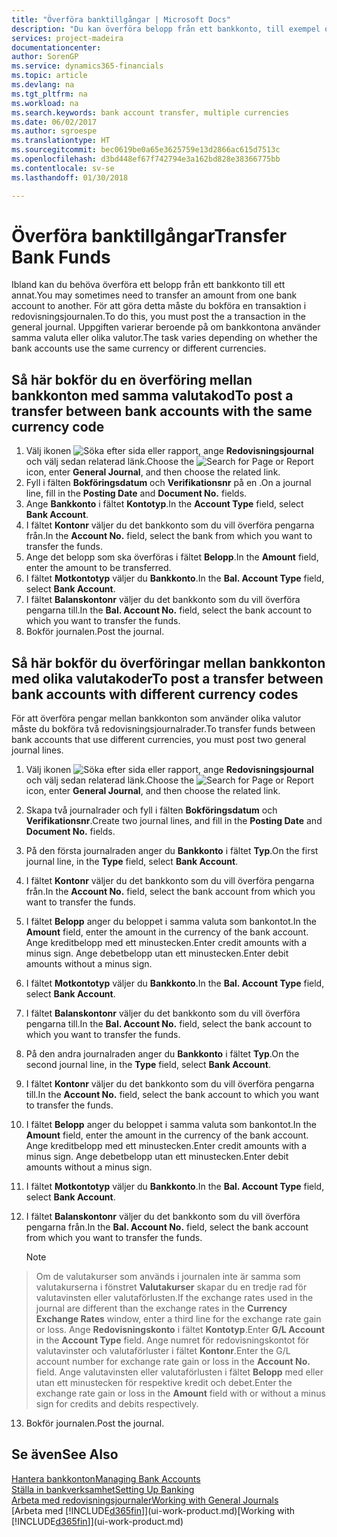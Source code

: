 ```yaml
---
title: "Överföra banktillgångar | Microsoft Docs"
description: "Du kan överföra belopp från ett bankkonto, till exempel olika valutor genom att bokföra transaktionen i redovisningsjournalen."
services: project-madeira
documentationcenter: 
author: SorenGP
ms.service: dynamics365-financials
ms.topic: article
ms.devlang: na
ms.tgt_pltfrm: na
ms.workload: na
ms.search.keywords: bank account transfer, multiple currencies
ms.date: 06/02/2017
ms.author: sgroespe
ms.translationtype: HT
ms.sourcegitcommit: bec0619be0a65e3625759e13d2866ac615d7513c
ms.openlocfilehash: d3bd448ef67f742794e3a162bd828e38366775bb
ms.contentlocale: sv-se
ms.lasthandoff: 01/30/2018

---
```

# <a name="transfer-bank-funds"></a><span data-ttu-id="38d8e-103">Överföra banktillgångar</span><span class="sxs-lookup"><span data-stu-id="38d8e-103">Transfer Bank Funds</span></span>
<span data-ttu-id="38d8e-104">Ibland kan du behöva överföra ett belopp från ett bankkonto till ett annat.</span><span class="sxs-lookup"><span data-stu-id="38d8e-104">You may sometimes need to transfer an amount from one bank account to another.</span></span> <span data-ttu-id="38d8e-105">För att göra detta måste du bokföra en transaktion i redovisningsjournalen.</span><span class="sxs-lookup"><span data-stu-id="38d8e-105">To do this, you must post the a transaction in the general journal.</span></span> <span data-ttu-id="38d8e-106">Uppgiften varierar beroende på om bankkontona använder samma valuta eller olika valutor.</span><span class="sxs-lookup"><span data-stu-id="38d8e-106">The task varies depending on whether the bank accounts use the same currency or different currencies.</span></span>

## <a name="to-post-a-transfer-between-bank-accounts-with-the-same-currency-code"></a><span data-ttu-id="38d8e-107">Så här bokför du en överföring mellan bankkonton med samma valutakod</span><span class="sxs-lookup"><span data-stu-id="38d8e-107">To post a transfer between bank accounts with the same currency code</span></span>
1. <span data-ttu-id="38d8e-108">Välj ikonen ![Söka efter sida eller rapport](media/ui-search/search_small.png "Ikonen Söka efter sida eller rapport"), ange **Redovisningsjournal** och välj sedan relaterad länk.</span><span class="sxs-lookup"><span data-stu-id="38d8e-108">Choose the ![Search for Page or Report](media/ui-search/search_small.png "Search for Page or Report icon") icon, enter **General Journal**, and then choose the related link.</span></span>
2. <span data-ttu-id="38d8e-109">Fyll i fälten **Bokföringsdatum** och **Verifikationsnr** på en .</span><span class="sxs-lookup"><span data-stu-id="38d8e-109">On a journal line, fill in the **Posting Date** and **Document No.** fields.</span></span>
3. <span data-ttu-id="38d8e-110">Ange **Bankkonto** i fältet **Kontotyp**.</span><span class="sxs-lookup"><span data-stu-id="38d8e-110">In the **Account Type** field, select **Bank Account**.</span></span>
4. <span data-ttu-id="38d8e-111">I fältet **Kontonr** väljer du det bankkonto som du vill överföra pengarna från.</span><span class="sxs-lookup"><span data-stu-id="38d8e-111">In the **Account No.** field, select the bank from which you want to transfer the funds.</span></span>
5. <span data-ttu-id="38d8e-112">Ange det belopp som ska överföras i fältet **Belopp**.</span><span class="sxs-lookup"><span data-stu-id="38d8e-112">In the **Amount** field, enter the amount to be transferred.</span></span>
6. <span data-ttu-id="38d8e-113">I fältet **Motkontotyp** väljer du **Bankkonto**.</span><span class="sxs-lookup"><span data-stu-id="38d8e-113">In the **Bal. Account Type** field, select **Bank Account**.</span></span>
7. <span data-ttu-id="38d8e-114">I fältet **Balanskontonr** väljer du det bankkonto som du vill överföra pengarna till.</span><span class="sxs-lookup"><span data-stu-id="38d8e-114">In the **Bal. Account No.** field, select the bank account to which you want to transfer the funds.</span></span>
8. <span data-ttu-id="38d8e-115">Bokför journalen.</span><span class="sxs-lookup"><span data-stu-id="38d8e-115">Post the journal.</span></span>

## <a name="to-post-a-transfer-between-bank-accounts-with-different-currency-codes"></a><span data-ttu-id="38d8e-116">Så här bokför du överföringar mellan bankkonton med olika valutakoder</span><span class="sxs-lookup"><span data-stu-id="38d8e-116">To post a transfer between bank accounts with different currency codes</span></span>
<span data-ttu-id="38d8e-117">För att överföra pengar mellan bankkonton som använder olika valutor måste du bokföra två redovisningsjournalrader.</span><span class="sxs-lookup"><span data-stu-id="38d8e-117">To transfer funds between bank accounts that use different currencies, you must post two general journal lines.</span></span>

1. <span data-ttu-id="38d8e-118">Välj ikonen ![Söka efter sida eller rapport](media/ui-search/search_small.png "Ikonen Söka efter sida eller rapport"), ange **Redovisningsjournal** och välj sedan relaterad länk.</span><span class="sxs-lookup"><span data-stu-id="38d8e-118">Choose the ![Search for Page or Report](media/ui-search/search_small.png "Search for Page or Report icon") icon, enter **General Journal**, and then choose the related link.</span></span>
2. <span data-ttu-id="38d8e-119">Skapa två journalrader och fyll i fälten **Bokföringsdatum** och **Verifikationsnr**.</span><span class="sxs-lookup"><span data-stu-id="38d8e-119">Create two journal lines, and fill in the **Posting Date** and **Document No.** fields.</span></span>
3. <span data-ttu-id="38d8e-120">På den första journalraden anger du **Bankkonto** i fältet **Typ**.</span><span class="sxs-lookup"><span data-stu-id="38d8e-120">On the first journal line, in the **Type** field, select **Bank Account**.</span></span>
4. <span data-ttu-id="38d8e-121">I fältet **Kontonr** väljer du det bankkonto som du vill överföra pengarna från.</span><span class="sxs-lookup"><span data-stu-id="38d8e-121">In the **Account No.** field, select the bank account from which you want to transfer the funds.</span></span>
5. <span data-ttu-id="38d8e-122">I fältet **Belopp** anger du beloppet i samma valuta som bankontot.</span><span class="sxs-lookup"><span data-stu-id="38d8e-122">In the **Amount** field, enter the amount in the currency of the bank account.</span></span> <span data-ttu-id="38d8e-123">Ange kreditbelopp med ett minustecken.</span><span class="sxs-lookup"><span data-stu-id="38d8e-123">Enter credit amounts with a minus sign.</span></span> <span data-ttu-id="38d8e-124">Ange debetbelopp utan ett minustecken.</span><span class="sxs-lookup"><span data-stu-id="38d8e-124">Enter debit amounts without a minus sign.</span></span>
6. <span data-ttu-id="38d8e-125">I fältet **Motkontotyp** väljer du **Bankkonto**.</span><span class="sxs-lookup"><span data-stu-id="38d8e-125">In the **Bal. Account Type** field, select **Bank Account**.</span></span>
7. <span data-ttu-id="38d8e-126">I fältet **Balanskontonr** väljer du det bankkonto som du vill överföra pengarna till.</span><span class="sxs-lookup"><span data-stu-id="38d8e-126">In the **Bal. Account No.** field, select the bank account to which you want to transfer the funds.</span></span>
8. <span data-ttu-id="38d8e-127">På den andra journalraden anger du **Bankkonto** i fältet **Typ**.</span><span class="sxs-lookup"><span data-stu-id="38d8e-127">On the second journal line, in the **Type** field, select **Bank Account**.</span></span>
9. <span data-ttu-id="38d8e-128">I fältet **Kontonr** väljer du det bankkonto som du vill överföra pengarna till.</span><span class="sxs-lookup"><span data-stu-id="38d8e-128">In the **Account No.** field, select the bank account to which you want to transfer the funds.</span></span>
10. <span data-ttu-id="38d8e-129">I fältet **Belopp** anger du beloppet i samma valuta som bankontot.</span><span class="sxs-lookup"><span data-stu-id="38d8e-129">In the **Amount** field, enter the amount in the currency of the bank account.</span></span> <span data-ttu-id="38d8e-130">Ange kreditbelopp med ett minustecken.</span><span class="sxs-lookup"><span data-stu-id="38d8e-130">Enter credit amounts with a minus sign.</span></span> <span data-ttu-id="38d8e-131">Ange debetbelopp utan ett minustecken.</span><span class="sxs-lookup"><span data-stu-id="38d8e-131">Enter debit amounts without a minus sign.</span></span>
11. <span data-ttu-id="38d8e-132">I fältet **Motkontotyp** väljer du **Bankkonto**.</span><span class="sxs-lookup"><span data-stu-id="38d8e-132">In the **Bal. Account Type** field, select **Bank Account**.</span></span>  
12. <span data-ttu-id="38d8e-133">I fältet **Balanskontonr** väljer du det bankkonto som du vill överföra pengarna från.</span><span class="sxs-lookup"><span data-stu-id="38d8e-133">In the **Bal. Account No.** field, select the bank account from which you want to transfer the funds.</span></span>

    > [!NOTE]  
>   <span data-ttu-id="38d8e-134">Om de valutakurser som används i journalen inte är samma som valutakurserna i fönstret **Valutakurser** skapar du en tredje rad för valutavinsten eller valutaförlusten.</span><span class="sxs-lookup"><span data-stu-id="38d8e-134">If the exchange rates used in the journal are different than the exchange rates in the **Currency Exchange Rates** window, enter a third line for the exchange rate gain or loss.</span></span> <span data-ttu-id="38d8e-135">Ange **Redovisningskonto** i fältet **Kontotyp**.</span><span class="sxs-lookup"><span data-stu-id="38d8e-135">Enter **G/L Account** in the **Account Type** field.</span></span> <span data-ttu-id="38d8e-136">Ange numret för redovisningskontot för valutavinster och valutaförluster i fältet **Kontonr**.</span><span class="sxs-lookup"><span data-stu-id="38d8e-136">Enter the G/L account number for exchange rate gain or loss in the **Account No.** field.</span></span> <span data-ttu-id="38d8e-137">Ange valutavinsten eller valutaförlusten i fältet **Belopp** med eller utan ett minustecken för respektive kredit och debet.</span><span class="sxs-lookup"><span data-stu-id="38d8e-137">Enter the exchange rate gain or loss in the **Amount** field with or without a minus sign for credits and debits respectively.</span></span>
13. <span data-ttu-id="38d8e-138">Bokför journalen.</span><span class="sxs-lookup"><span data-stu-id="38d8e-138">Post the journal.</span></span>

## <a name="see-also"></a><span data-ttu-id="38d8e-139">Se även</span><span class="sxs-lookup"><span data-stu-id="38d8e-139">See Also</span></span>
[<span data-ttu-id="38d8e-140">Hantera bankkonton</span><span class="sxs-lookup"><span data-stu-id="38d8e-140">Managing Bank Accounts</span></span>](bank-manage-bank-accounts.md)  
[<span data-ttu-id="38d8e-141">Ställa in bankverksamhet</span><span class="sxs-lookup"><span data-stu-id="38d8e-141">Setting Up Banking</span></span>](bank-setup-banking.md)  
[<span data-ttu-id="38d8e-142">Arbeta med redovisningsjournaler</span><span class="sxs-lookup"><span data-stu-id="38d8e-142">Working with General Journals</span></span>](ui-work-general-journals.md)  
<span data-ttu-id="38d8e-143">[Arbeta med [!INCLUDE[d365fin](includes/d365fin_md.md)]](ui-work-product.md)</span><span class="sxs-lookup"><span data-stu-id="38d8e-143">[Working with [!INCLUDE[d365fin](includes/d365fin_md.md)]](ui-work-product.md)</span></span>

